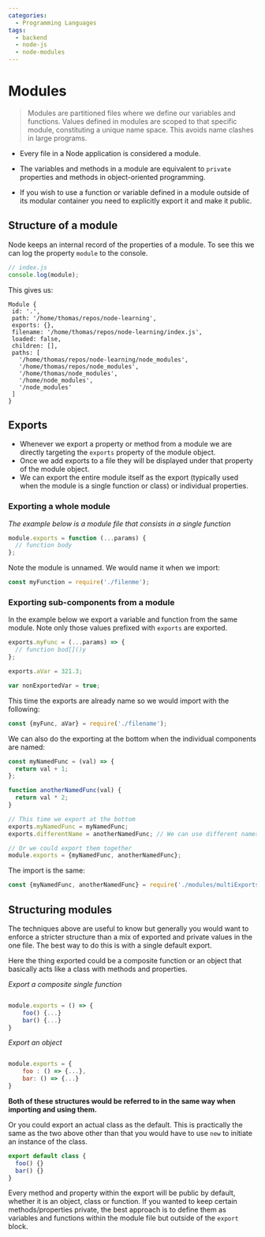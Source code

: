 ```yaml
---
categories:
  - Programming Languages
tags:
  - backend
  - node-js
  - node-modules
---
```


# Modules

> Modules are partitioned files where we define our variables and functions. Values defined in modules are scoped to that specific module, constituting a unique name space. This avoids name clashes in large programs.

- Every file in a Node application is considered a module.

- The variables and methods in a module are equivalent to `private` properties and methods in object-oriented programming.

- If you wish to use a function or variable defined in a module outside of its modular container you need to explicitly export it and make it public.

## Structure of a module

Node keeps an internal record of the properties of a module. To see this we can log the property `module` to the console.

```js
// index.js
console.log(module);
```

This gives us:

```plaintext
Module {
 id: '.',
 path: '/home/thomas/repos/node-learning',
 exports: {},
 filename: '/home/thomas/repos/node-learning/index.js',
 loaded: false,
 children: [],
 paths: [
   '/home/thomas/repos/node-learning/node_modules',
   '/home/thomas/repos/node_modules',
   '/home/thomas/node_modules',
   '/home/node_modules',
   '/node_modules'
 ]
}
```

## Exports

- Whenever we export a property or method from a module we are directly targeting the `exports` property of the module object.
- Once we add exports to a file they will be displayed under that property of the module object.
- We can export the entire module itself as the export (typically used when the module is a single function or class) or individual properties.

### Exporting a whole module

_The example below is a module file that consists in a single function_

```js
module.exports = function (...params) {
  // function body
};
```

Note the module is unnamed. We would name it when we import:

```js
const myFunction = require('./filenme');
```

### Exporting sub-components from a module

In the example below we export a variable and function from the same module. Note only those values prefixed with `exports` are exported.

```js
exports.myFunc = (...params) => {
  // function bod[]()y
};

exports.aVar = 321.3;

var nonExportedVar = true;
```

This time the exports are already name so we would import with the following:

```js
const {myFunc, aVar} = require('./filename');
```

We can also do the exporting at the bottom when the individual components are named:

```js
const myNamedFunc = (val) => {
  return val + 1;
};

function anotherNamedFunc(val) {
  return val * 2;
}

// This time we export at the bottom
exports.myNamedFunc = myNamedFunc;
exports.differentName = anotherNamedFunc; // We can use different names

// Or we could export them together
module.exports = {myNamedFunc, anotherNamedFunc};
```

The import is the same:

```js
const {myNamedFunc, anotherNamedFunc} = require('./modules/multiExports');
```

## Structuring modules

The techniques above are useful to know but generally you would want to enforce a stricter structure than a mix of exported and private values in the one file. The best way to do this is with a single default export.

Here the thing exported could be a composite function or an object that basically acts like a class with methods and properties.

_Export a composite single function_

```js

module.exports = () => {
	foo() {...}
	bar() {...}
}
```

_Export an object_

```js

module.exports = {
	foo : () => {...},
    bar: () => {...}
}
```

**Both of these structures would be referred to in the same way when importing and using them.**

Or you could export an actual class as the default. This is practically the same as the two above other than that you would have to use `new` to initiate an instance of the class.

```js
export default class {
  foo() {}
  bar() {}
}
```

Every method and property within the export will be public by default, whether it is an object, class or function. If you wanted to keep certain methods/properties private, the best approach is to define them as variables and functions within the module file but outside of the `export` block.
